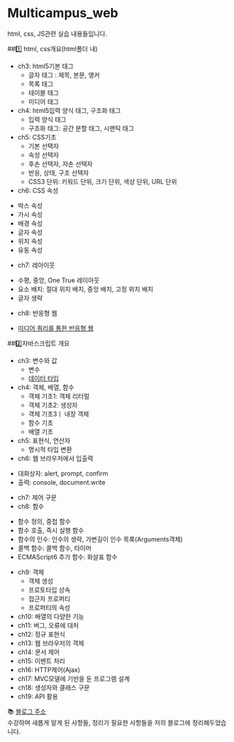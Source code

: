 # Multicampus_web
html, css, JS관련 실습 내용들입니다.

##1️⃣ html, css개요(html폴더 내)
- ch3: html5기본 태그
  + 글자 태그 : 제목, 본문, 앵커
  + 목록 태그
  + 테이블 태그
  + 미디어 태그
- ch4: html5입력 양식 태그, 구조화 태그
  + 입력 양식 태그
  + 구조화 태그: 공간 분할 태그, 시맨틱 태그
- ch5: CSS기초
  + 기본 선택자
  + 속성 선택자
  + 후손 선택자, 자손 선택자
  + 반응, 상태, 구조 선택자
  + CSS3 단위: 키워드 단위, 크기 단위, 색상 단위, URL 단위
 - ch6: CSS 속성
  + 박스 속성
  + 가시 속성
  + 배경 속성
  + 글자 속성
  + 위치 속성
  + 유동 속성
 - ch7: 레아이웃
 + 수평, 중앙, One True 레이아웃
 + 요소 배치: 절대 위치 배치, 중앙 배치, 고정 위치 배치
 + 글자 생략
 - ch8: 반응형 웹
 + [미디어 쿼리를 통한 반응형 웹](https://structuring.tistory.com/175?category=987699)


##2️⃣자바스크립트 개요
- ch3: 변수와 값
  + 변수
  + [데이터 타입](https://structuring.tistory.com/176?category=987699)
- ch4: 객체, 배열, 함수
  + 객체 기초1: 객체 리터럴
  + 객체 기초2: 생성자
  + 객체 기초3ㅣ 내장 객체
  + 함수 기초
  + 배열 기초
- ch5: 표현식, 연산자
  + 명시적 타입 변환
- ch6: 웹 브라우저에서 입출력
+ 대화상자: alert, prompt, confirm
+ 출력: console, document.write
- ch7: 제어 구문
- ch8: 함수
+ 함수 정의, 중첩 함수
+ 함수 호출, 즉시 실행 함수
+ 함수의 인수: 인수의 생략, 가변길이 인수 목록(Arguments객체)
+ 콜백 함수: 콜백 함수, 타이머
+ ECMAScript6 추가 함수: 화살표 함수
- ch9: 객체
  + 객체 생성
  + 프로토타입 상속
  + 접근자 프로퍼티
  + 프로퍼티의 속성
- ch10: 배열의 다양한 기능
- ch11: 버그, 오류에 대처
- ch12: 정규 표현식
- ch13: 웹 브라우저의 객체
- ch14: 문서 제어
- ch15: 이벤트 처리
- ch16: HTTP제어(Ajax)
- ch17: MVC모델에 기반을 둔 프로그램 설계
- ch18: 생성자와 클래스 구문
- ch19: API 활용

📚 [블로그 주소](https://structuring.tistory.com/category/%EA%B5%90%EC%9C%A1%2C%20%ED%95%99%EC%8A%B5/%EB%A9%80%ED%8B%B0%EC%BA%A0%ED%8D%BC%EC%8A%A4_%ED%92%80%20%EC%8A%A4%ED%83%9D) <br>
수강하며 새롭게 알게 된 사항들, 정리가 필요한 사항들을 저의 블로그에 정리해두었습니다.
